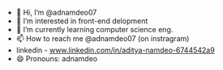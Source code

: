 - 👋 Hi, I’m @adnamdeo07
- 👀 I’m interested in front-end delopment  
- 🌱 I’m currently learning computer science eng.
- 📫 How to reach me @adnamdeo07 (on instragram)
- linkedin - www.linkedin.com/in/aditya-namdeo-6744542a9
- 😄 Pronouns: adnamdeo

<!---
adnamdeo07/adnamdeo07 is a ✨ special ✨ repository because its `README.md` (this file) appears on your GitHub profile.
You can click the Preview link to take a look at your changes.
--->
